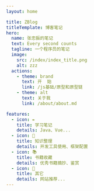 ```yaml
---
layout: home

title: ZBlog
titleTemplate: 博客笔记
hero:
  name: 张忠振的笔记
  text: Every second counts
  tagline: 一个程序员的笔记
  image:
    src: /index/index_title.png
    alt: zzz
  actions:
    - theme: brand
      text: 开  始
      link: /js基础/原型和原型链
    - theme: alt
      text: 关于我
      link: /about/about.md

features:
  - icon: ✒️
    title: 学习笔记
    details: Java、Vue...
  - icon: 📑
    title: 知识整理
    details: 开发工具使用、框架配置
  - icon: 📚
    title: 书籍收藏
    details: 优秀书籍摘抄、鉴赏
  - icon: 📡
    title: 其它
    details: 网站推荐...
---
```

